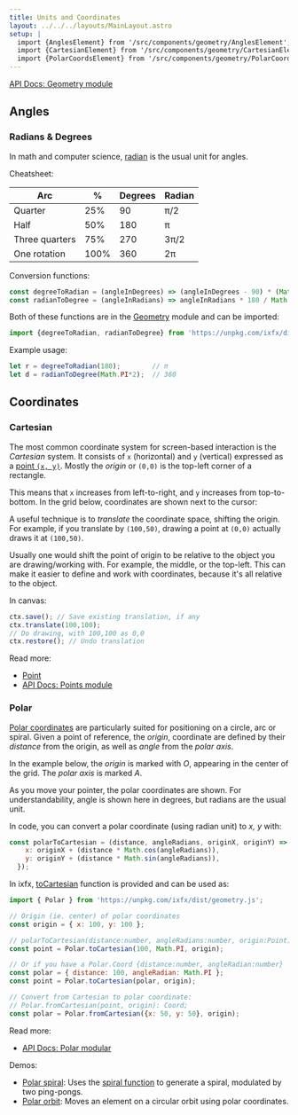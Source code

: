 ```yaml
---
title: Units and Coordinates
layout: ../../../layouts/MainLayout.astro
setup: |
  import {AnglesElement} from '/src/components/geometry/AnglesElement';
  import {CartesianElement} from '/src/components/geometry/CartesianElement';
  import {PolarCoordsElement} from '/src/components/geometry/PolarCoordsElement';
---
```


<style>
radians-editor {
  --label-color: var(--theme-text-light);
  --axis-color: var(--theme-bg-hover);
}
</style>

[API Docs: Geometry module](https://clinth.github.io/ixfx/modules/Geometry.html)

## Angles

### Radians & Degrees

In math and computer science, [radian](https://en.wikipedia.org/wiki/Radian) is the usual unit for angles. 

Cheatsheet:

| Arc            | %    | Degrees | Radian |
| -------------- | ---- | ------- | ------ |
| Quarter        | 25%  | 90      | π/2    |
| Half           | 50%  | 180     | π      |
| Three quarters | 75%  | 270     | 3π/2   |
| One rotation   | 100% | 360     | 2π     |

<angles-element client:visible width="500" height="300"  />

Conversion functions:

```js
const degreeToRadian = (angleInDegrees) => (angleInDegrees - 90) * (Math.PI / 180.0);
const radianToDegree = (angleInRadians) => angleInRadians * 180 / Math.PI;
```

Both of these functions are in the [Geometry](https://clinth.github.io/ixfx/modules/Geometry.html) module and can be imported:

```js
import {degreeToRadian, radianToDegree} from 'https://unpkg.com/ixfx/dist/geometry.js'
```

Example usage:
```js
let r = degreeToRadian(180);        // π
let d = radianToDegree(Math.PI*2);  // 360
```


## Coordinates

<a name="cartesian"></a>

### Cartesian

The most common coordinate system for screen-based interaction is the _Cartesian_ system. It consists of `x` (horizontal) and `y` (vertical) expressed as a [point `(x, y)`](./point). Mostly the _origin_ or `(0,0)` is the top-left corner of a rectangle. 

This means that `x` increases from left-to-right, and `y` increases from top-to-bottom. In the grid below, coordinates are shown next to the cursor:

<cartesian-element client:visible width="200" height="200"  />

A useful technique is to _translate_ the coordinate space, shifting the origin. For example, if you translate by `(100,50)`, drawing a point at `(0,0)` actually draws it at `(100,50)`. 

Usually one would shift the point of origin to be relative to the object you are drawing/working with. For example, the middle, or the top-left. This can make it easier to define and work with coordinates, because it's all relative to the object.

In canvas:

```js
ctx.save(); // Save existing translation, if any
ctx.translate(100,100);
// Do drawing, with 100,100 as 0,0
ctx.restore(); // Undo translation
```

Read more:
* [Point](./point)
* [API Docs: Points module](https://clinth.github.io/ixfx/modules/Geometry.Points.html)

<a name="polar"></a>

### Polar

[Polar coordinates](https://en.wikipedia.org/wiki/Polar_coordinate_system) are particularly suited for positioning on a circle, arc or spiral. Given a point of reference, the _origin_, coordinate are defined by their _distance_ from the origin, as well as _angle_ from the _polar axis_. 

In the example below, the _origin_ is marked with _O_, appearing in the center of the grid. The _polar axis_ is marked _A_.

As you move your pointer, the polar coordinates are shown. For understandability, angle is shown here in degrees, but radians are the usual unit.

<polar-coords-element client:visible width="400" height="400"  />

In code, you can convert a polar coordinate (using radian unit) to _x, y_ with:

```js
const polarToCartesian = (distance, angleRadians, originX, originY) => ({
    x: originX + (distance * Math.cos(angleRadians)),
    y: originY + (distance * Math.sin(angleRadians)),
  });
```

In ixfx, [toCartesian](https://clinth.github.io/ixfx/modules/Geometry.Polar.html#toCartesian) function is provided and can be used as:

```js
import { Polar } from 'https://unpkg.com/ixfx/dist/geometry.js';

// Origin (ie. center) of polar coordinates
const origin = { x: 100, y: 100 };

// polarToCartesian(distance:number, angleRadians:number, origin:Point): Point;
const point = Polar.toCartesian(100, Math.PI, origin);

// Or if you have a Polar.Coord {distance:number, angleRadian:number}
const polar = { distance: 100, angleRadian: Math.PI };
const point = Polar.toCartesian(polar, origin);

// Convert from Cartesian to polar coordinate:
// Polar.fromCartesian(point, origin): Coord;
const polar = Polar.fromCartesian({x: 50, y: 50}, origin);
```

Read more:
* [API Docs: Polar modular](https://clinth.github.io/ixfx/modules/Geometry.Polar.html)

Demos:
* [Polar spiral](https://clinth.github.io/ixfx-demos/geometry/polar-spiral/): Uses the [spiral function](https://clinth.github.io/ixfx/modules/Geometry.Polar.html) to generate a spiral, modulated by two ping-pongs.
* [Polar orbit](https://clinth.github.io/ixfx-demos/geometry/polar-orbit/): Moves an element on a circular orbit using polar coordinates.